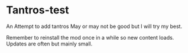 # Tantros-test
An Attempt to add tantros
May or may not be good but I will try my best.

Remember to reinstall the mod once in a while so new content loads. Updates are often but mainly small.

